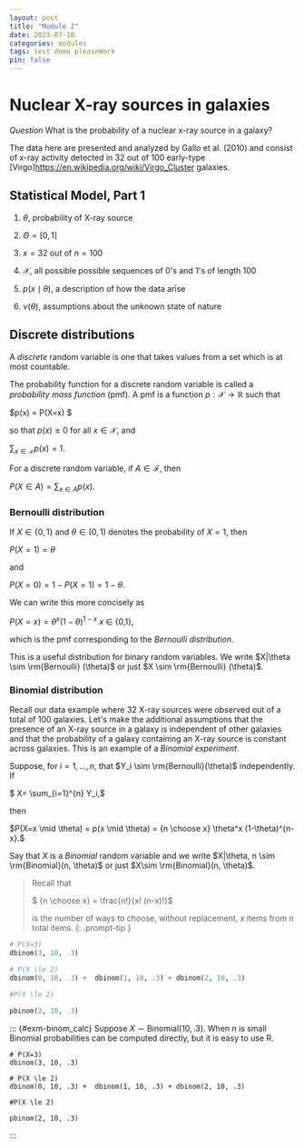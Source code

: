 ```yaml
---
layout: post
title: "Module 2"
date: 2023-07-10
categories: modules
tags: test demo pleaseWork
pin: false
---
```



# Nuclear X-ray sources in galaxies


*Question* What is the probability of a nuclear x-ray source in a galaxy?

The data here are presented and analyzed by Gallo et al. (2010) and consist of x-ray activity detected in 32 out of 100 early-type [Virgo]<https://en.wikipedia.org/wiki/Virgo_Cluster> galaxies.


## Statistical Model, Part 1

1.  $\theta$, probability of X-ray source

2.  $\Theta = [0,1]$

3.  $x = 32$ out of $n=100$

4.  $\mathcal{X}$, all possible possible sequences of 0's and 1's of length 100

5.  $p(x \mid \theta)$, a description of how the data arise

6.  $\nu(\theta)$, assumptions about the unknown state of nature


## Discrete distributions

A *discrete* random variable is one that takes values from a set which is at most countable.

The probability function for a discrete random variable is called a *probability mass function* (pmf). A pmf is a function $p : \mathcal{X} \to \mathbb{R}$ such that

$p(x) = P(X=x) $

so that $p(x) \ge 0$ for all $x \in \mathcal{X}$, and

$\sum_{x \in \mathcal{X}} p(x) = 1.$

For a discrete random variable, if $A \in \mathcal{F}$, then

$P(X \in A) = \sum_{x \in A} p(x) .$


### Bernoulli distribution

If $X \in \{0,1\}$ and $\theta \in (0,1)$ denotes the probability of $X=1$, then

$P(X=1) = \theta$

and

$P(X=0) = 1- P(X=1) = 1-\theta.$

We can write this more concisely as

$P(X=x) = \theta^x (1-\theta)^{1-x}$  $x$  $\in$ {0,1},

which is the pmf corresponding to the *Bernoulli distribution*.

This is a useful distribution for binary random variables. We write $X|\theta \sim \rm{Bernoulli} (\theta)$ or just
$X \sim \rm{Bernoulli}  (\theta)$.


### Binomial distribution

Recall our data example where 32 X-ray sources were observed out of a total of 100 galaxies. Let's make the additional assumptions that the presence of an X-ray source in a galaxy is independent of other galaxies and that the probability of a galaxy containing an X-ray source is constant across galaxies. This is an example of a *Binomial experiment*.

Suppose, for $i=1,\ldots,n$, that $Y_i \sim \rm{Bernoulli}(\theta)$ independently. If

$ X= \sum_{i=1}^{n} Y_i,$

then

$P(X=x \mid \theta) = p(x \mid \theta) = {n \choose x}  \theta^x (1-\theta)^{n-x}.$

Say that $X$ is a *Binomial* random variable and we write $X|\theta, n \sim \rm{Binomial}(n, \theta)$ or just $X\sim \rm{Binomial}(n, \theta)$.


> Recall that
>
> $ {n \choose x} = \frac{n!}{x! (n-x)!}$
>
> is the number of ways to choose, without replacement, $x$ items from $n$ total items.
{: .prompt-tip }

```python
# P(X=3)
dbinom(3, 10, .3)

# P(X \le 2)
dbinom(0, 10, .3) +  dbinom(1, 10, .3) + dbinom(2, 10, .3)

#P(X \le 2)

pbinom(2, 10, .3)
```

::: {#exm-binom_calc}
Suppose $X \sim \text{Binomial}(10, .3)$. When $n$ is small Binomial probabilities can be computed directly, but it is easy to use R.

```{r, echo=TRUE, eval=TRUE, message=FALSE}
# P(X=3)
dbinom(3, 10, .3)

# P(X \le 2)
dbinom(0, 10, .3) +  dbinom(1, 10, .3) + dbinom(2, 10, .3)

#P(X \le 2)

pbinom(2, 10, .3)
```
:::
